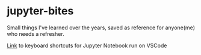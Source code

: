 # jupyter-bites
Small things I've learned over the years, saved as reference for anyone(me) who needs a refresher.

[Link](https://bbyond.medium.com/vscode-jupyter-notebook-keyboard-shortcuts-31fab95fa301) to keyboard shortcuts for Jupyter Notebook run on VSCode 
